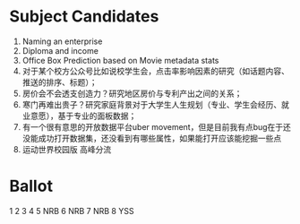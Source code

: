 # Subject Candidates
1. Naming an enterprise
2. Diploma and income
3. Office Box Prediction based on Movie metadata stats
4. 对于某个校方公众号比如说校学生会，点击率影响因素的研究（如话题内容、推送的排序、标题）；
5. 房价会不会透支创造力？研究地区房价与专利产出之间的关系；
6. 寒门再难出贵子？研究家庭背景对于大学生人生规划（专业、学生会经历、就业意愿），基于专业的面板数据；
7. 有一个很有意思的开放数据平台uber movement，但是目前我有点bug在于还没能成功打开数据集，还没看到有哪些属性，如果能打开应该能挖掘一些点
8. 运动世界校园版 高峰分流
# Ballot
1
2
3
4
5 NRB
6 NRB
7 NRB
8 YSS